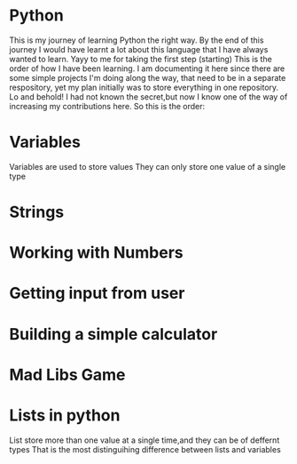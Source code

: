 # Python
This is my journey of learning Python the right way. By the end of this journey I would have learnt a lot about this language that I have always wanted to learn. Yayy to me for taking the first step (starting)
This is the order of how I have been learning. I am documenting it here since there are some simple projects I'm doing along the way, that need to be in a separate respository, yet my plan initially was to store everything in one repository. Lo and behold! I had not known the secret,but now I know one of the way of increasing my contributions here.
So this is the order:
# Variables
Variables are used to store values
They can only store one value of a single type 
# Strings
# Working with Numbers
# Getting input from user
# Building a simple calculator
# Mad Libs Game
# Lists in python
List store more than one value at a single time,and they can be of deffernt types
That is the most distinguihing difference between lists and variables
